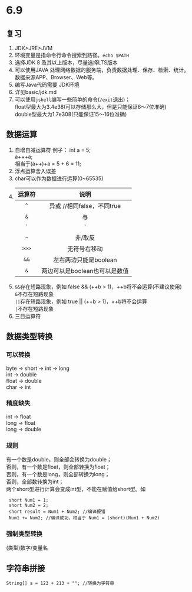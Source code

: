 # 6.9
## 复习
1. JDK>JRE>JVM
2. 环境变量是指命令行命令搜索到路径。`echo $PATH`
3. 选择JDK 8 及其以上版本，尽量选择LTS版本
4. 可以使用JAVA 处理网络数据的服务端，负责数据处理、保存、检索、统计。数据来源APP、Browser、Web等。
5. 编写Java代码需要 JDK环境
6. 详见basic/jdk.md
7. 可以使用`jshell`编写一些简单的命令(`/exit`退出)；<br>
   float型最大为3.4e38(可以存储那么大，但是只能保证6～7位准确)<br>
   double型最大为1.7e308(只能保证15～16位准确)


## 数据运算
1. 自增自减运算符
   例子：
   int a = 5; <br>
   a+++a;<br>
   相当于(a++)+a = 5 + 6 = 11;<br>
2. 浮点运算舍入误差
3. char可以作为数据进行运算(0~65535)
4. 运算符|说明
   :-:|:-:
   `^`|异或 //相同false，不同true
   `&`| 与
   `|`| 或
   `~`| 非/取反
   `>>>`| 无符号右移动
   `&&` | 左右两边只能是boolean
   `&` | 两边可以是boolean也可以是数值
5. `&&`存在短路现象，例如 false && (++b > 1)，++b将不会运算(不建议使用)<br>
   `&`不存在短路现象<br>
   `||`存在短路现象，例如 true || (++b > 1)，++b将不会运算<br>
   `|`不存在短路现象<br>
6. 三目运算符

## 数据类型转换
### 可以转换
byte -> short -> int -> long<br>
int -> double<br>
float -> double<br>
char -> int
### 精度缺失
int -> float<br>
long -> float<br>
long -> double<br>

### 规则
有一个数是double，则全部会转换为double；<br>
否则，有一个数是float，则全部转换为float；<br>
否则，有一个数是long，则全部转换为long；<br>
否则，全部数转换为int；<br>
两个short型进行计算会变成int型，不能在赋值给short型。如
```
 short Num1 = 1; 
 short Num2 = 2;
 short result = Num1 + Num2; //编译报错
 Num1 += Num2; //编译成功，相当于 Num1 = (short)(Num1 + Num2)
```

### 强制类型转换
(类型)数字/变量名

## 字符串拼接
```
String[] a = 123 + 213 + ""; //转换为字符串
```